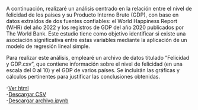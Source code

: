 A continuación, realizaré un análisis centrado en la relación entre el nivel de felicidad de los países y su Producto Interno Bruto (GDP), con base en datos extraídos de dos fuentes confiables: el World Happiness Report (WHR) del año 2022 y los registros de GDP del año 2020 publicados por The World Bank. Este estudio tiene como objetivo identificar si existe una asociación significativa entre estas variables mediante la aplicación de un modelo de regresión lineal simple.

Para realizar este análisis, emplearé un archivo de datos titulado “Felicidad y GDP.csv”, que contiene información sobre el nivel de felicidad (en una escala del 0 al 10) y el GDP de varios países. Se incluirán las gráficas y cálculos pertinentes para justificar las conclusiones obtenidas.


-[Ver html](RegresionLineal2.html)  
-[Descargar CSV](RegresionLineal.csv)  
-[Descargar archivo.ipynb](RegresionLineal2.ipynb)  

